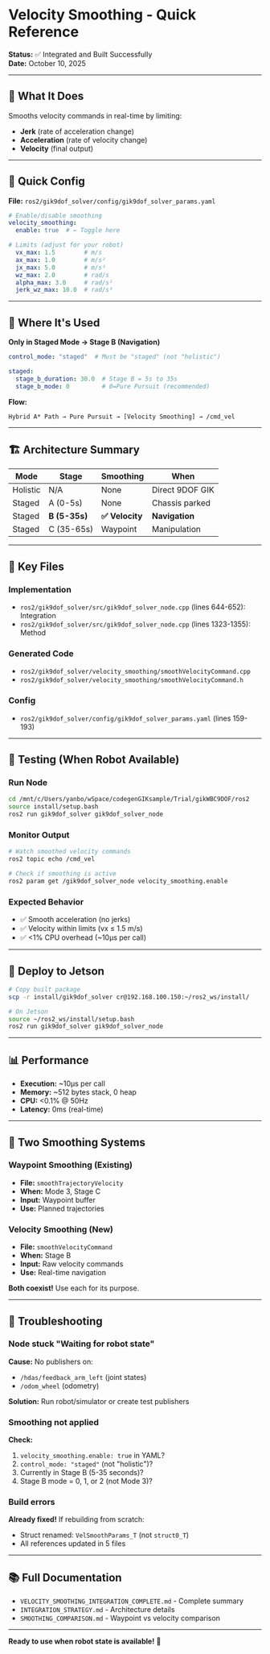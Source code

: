 # Velocity Smoothing - Quick Reference

**Status:** ✅ Integrated and Built Successfully  
**Date:** October 10, 2025

---

## 🎯 What It Does

Smooths velocity commands in real-time by limiting:
- **Jerk** (rate of acceleration change)
- **Acceleration** (rate of velocity change)  
- **Velocity** (final output)

---

## 🔧 Quick Config

**File:** `ros2/gik9dof_solver/config/gik9dof_solver_params.yaml`

```yaml
# Enable/disable smoothing
velocity_smoothing:
  enable: true  # ← Toggle here

# Limits (adjust for your robot)
  vx_max: 1.5        # m/s
  ax_max: 1.0        # m/s²
  jx_max: 5.0        # m/s³
  wz_max: 2.0        # rad/s
  alpha_max: 3.0     # rad/s²
  jerk_wz_max: 10.0  # rad/s³
```

---

## 📍 Where It's Used

**Only in Staged Mode → Stage B (Navigation)**

```yaml
control_mode: "staged"  # Must be "staged" (not "holistic")

staged:
  stage_b_duration: 30.0  # Stage B = 5s to 35s
  stage_b_mode: 0         # 0=Pure Pursuit (recommended)
```

**Flow:**
```
Hybrid A* Path → Pure Pursuit → [Velocity Smoothing] → /cmd_vel
```

---

## 🏗️ Architecture Summary

| Mode | Stage | Smoothing | When |
|------|-------|-----------|------|
| Holistic | N/A | None | Direct 9DOF GIK |
| Staged | A (0-5s) | None | Chassis parked |
| Staged | **B (5-35s)** | **✅ Velocity** | **Navigation** |
| Staged | C (35-65s) | Waypoint | Manipulation |

---

## 📂 Key Files

### Implementation
- `ros2/gik9dof_solver/src/gik9dof_solver_node.cpp` (lines 644-652): Integration
- `ros2/gik9dof_solver/src/gik9dof_solver_node.cpp` (lines 1323-1355): Method

### Generated Code
- `ros2/gik9dof_solver/velocity_smoothing/smoothVelocityCommand.cpp`
- `ros2/gik9dof_solver/velocity_smoothing/smoothVelocityCommand.h`

### Config
- `ros2/gik9dof_solver/config/gik9dof_solver_params.yaml` (lines 159-193)

---

## 🧪 Testing (When Robot Available)

### Run Node
```bash
cd /mnt/c/Users/yanbo/wSpace/codegenGIKsample/Trial/gikWBC9DOF/ros2
source install/setup.bash
ros2 run gik9dof_solver gik9dof_solver_node
```

### Monitor Output
```bash
# Watch smoothed velocity commands
ros2 topic echo /cmd_vel

# Check if smoothing is active
ros2 param get /gik9dof_solver_node velocity_smoothing.enable
```

### Expected Behavior
- ✅ Smooth acceleration (no jerks)
- ✅ Velocity within limits (vx ≤ 1.5 m/s)
- ✅ <1% CPU overhead (~10µs per call)

---

## 🚀 Deploy to Jetson

```bash
# Copy built package
scp -r install/gik9dof_solver cr@192.168.100.150:~/ros2_ws/install/

# On Jetson
source ~/ros2_ws/install/setup.bash
ros2 run gik9dof_solver gik9dof_solver_node
```

---

## 📊 Performance

- **Execution:** ~10µs per call
- **Memory:** ~512 bytes stack, 0 heap
- **CPU:** <0.1% @ 50Hz
- **Latency:** 0ms (real-time)

---

## 🔄 Two Smoothing Systems

### Waypoint Smoothing (Existing)
- **File:** `smoothTrajectoryVelocity`
- **When:** Mode 3, Stage C
- **Input:** Waypoint buffer
- **Use:** Planned trajectories

### Velocity Smoothing (New)
- **File:** `smoothVelocityCommand`
- **When:** Stage B
- **Input:** Raw velocity commands
- **Use:** Real-time navigation

**Both coexist!** Use each for its purpose.

---

## 🐛 Troubleshooting

### Node stuck "Waiting for robot state"
**Cause:** No publishers on:
- `/hdas/feedback_arm_left` (joint states)
- `/odom_wheel` (odometry)

**Solution:** Run robot/simulator or create test publishers

### Smoothing not applied
**Check:**
1. `velocity_smoothing.enable: true` in YAML?
2. `control_mode: "staged"` (not "holistic")?
3. Currently in Stage B (5-35 seconds)?
4. Stage B mode = 0, 1, or 2 (not Mode 3)?

### Build errors
**Already fixed!** If rebuilding from scratch:
- Struct renamed: `VelSmoothParams_T` (not `struct0_T`)
- All references updated in 5 files

---

## 📚 Full Documentation

- `VELOCITY_SMOOTHING_INTEGRATION_COMPLETE.md` - Complete summary
- `INTEGRATION_STRATEGY.md` - Architecture details
- `SMOOTHING_COMPARISON.md` - Waypoint vs velocity comparison

---

**Ready to use when robot state is available!** 🎉
